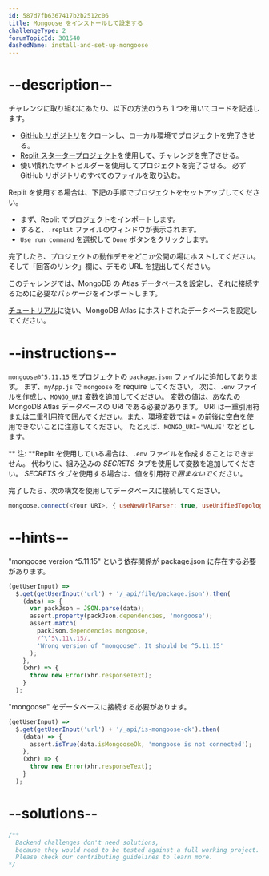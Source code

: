 ```yaml
---
id: 587d7fb6367417b2b2512c06
title: Mongoose をインストールして設定する
challengeType: 2
forumTopicId: 301540
dashedName: install-and-set-up-mongoose
---
```


# --description--

チャレンジに取り組むにあたり、以下の方法のうち 1 つを用いてコードを記述します。

- <a href="https://github.com/topcoder-platform/boilerplate-mongomongoose/" target="_blank" rel="noopener noreferrer nofollow">GitHub リポジトリ</a>をクローンし、ローカル環境でプロジェクトを完了させる。
- <a href="https://replit.com/github/topcoder-platform/boilerplate-mongomongoose" target="_blank" rel="noopener noreferrer nofollow">Replit スタータープロジェクト</a>を使用して、チャレンジを完了させる。
- 使い慣れたサイトビルダーを使用してプロジェクトを完了させる。 必ず GitHub リポジトリのすべてのファイルを取り込む。

Replit を使用する場合は、下記の手順でプロジェクトをセットアップしてください。

-   まず、Replit でプロジェクトをインポートします。
-   すると、`.replit` ファイルのウィンドウが表示されます。
-   `Use run command` を選択して `Done` ボタンをクリックします。

完了したら、プロジェクトの動作デモをどこか公開の場にホストしてください。 そして「回答のリンク」欄に、デモの URL を提出してください。

このチャレンジでは、MongoDB の Atlas データベースを設定し、それに接続するために必要なパッケージをインポートします。

<a href='https://www.freecodecamp.org/news/get-started-with-mongodb-atlas/' target="_blank" rel="noopener noreferrer nofollow">チュートリアル</a>に従い、MongoDB Atlas にホストされたデータベースを設定してください。

# --instructions--

`mongoose@^5.11.15` をプロジェクトの `package.json` ファイルに追加してあります。 まず、`myApp.js` で `mongoose` を require してください。 次に、`.env` ファイルを作成し、`MONGO_URI` 変数を追加してください。 変数の値は、あなたの MongoDB Atlas データベースの URI である必要があります。 URI は一重引用符または二重引用符で囲んでください。また、環境変数では `=` の前後に空白を使用できないことに注意してください。 たとえば、`MONGO_URI='VALUE'` などとします。

** 注: **Replit を使用している場合は、`.env` ファイルを作成することはできません。 代わりに、組み込みの <dfn>SECRETS</dfn> タブを使用して変数を追加してください。 <em>SECRETS</em> タブを使用する場合は、値を引用符で<em>囲まないで</em>ください。

完了したら、次の構文を使用してデータベースに接続してください。

```js
mongoose.connect(<Your URI>, { useNewUrlParser: true, useUnifiedTopology: true });
```

# --hints--

"mongoose version ^5.11.15" という依存関係が package.json に存在する必要があります。

```js
(getUserInput) =>
  $.get(getUserInput('url') + '/_api/file/package.json').then(
    (data) => {
      var packJson = JSON.parse(data);
      assert.property(packJson.dependencies, 'mongoose');
      assert.match(
        packJson.dependencies.mongoose,
        /^\^5\.11\.15/,
        'Wrong version of "mongoose". It should be ^5.11.15'
      );
    },
    (xhr) => {
      throw new Error(xhr.responseText);
    }
  );
```

"mongoose" をデータベースに接続する必要があります。

```js
(getUserInput) =>
  $.get(getUserInput('url') + '/_api/is-mongoose-ok').then(
    (data) => {
      assert.isTrue(data.isMongooseOk, 'mongoose is not connected');
    },
    (xhr) => {
      throw new Error(xhr.responseText);
    }
  );
```

# --solutions--

```js
/**
  Backend challenges don't need solutions, 
  because they would need to be tested against a full working project. 
  Please check our contributing guidelines to learn more.
*/
```
